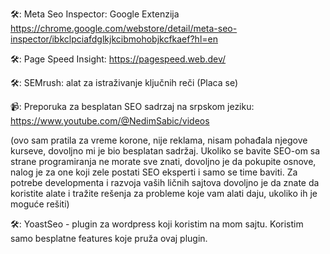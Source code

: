 🛠: Meta Seo Inspector: Google Extenzija https://chrome.google.com/webstore/detail/meta-seo-inspector/ibkclpciafdglkjkcibmohobjkcfkaef?hl=en

🛠: Page Speed Insight: https://pagespeed.web.dev/

🛠: SEMrush: alat za istraživanje ključnih reči (Placa se)

📹: Preporuka za besplatan SEO sadrzaj na srpskom jeziku: https://www.youtube.com/@NedimSabic/videos 

(ovo sam pratila za vreme korone, nije reklama, nisam pohađala njegove kurseve, dovoljno mi je bio besplatan sadržaj. Ukoliko se bavite SEO-om sa strane programiranja ne morate sve znati, dovoljno je da pokupite osnove, nalog je za one koji zele postati SEO eksperti i samo se time baviti. Za potrebe developmenta i razvoja vaših ličnih sajtova dovoljno je da znate da koristite alate i tražite rešenja za probleme koje vam alati daju, ukoliko ih je moguće rešiti)

🛠: YoastSeo - plugin za wordpress koji koristim na mom sajtu. Koristim samo besplatne features koje pruža ovaj plugin.
